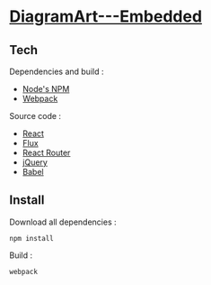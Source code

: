 # [DiagramArt---Embedded](https://github.com/SyntheticSpheres/DiagramArt---Embedded)

## Tech

Dependencies and build :

* [Node's NPM](https://www.npmjs.com/)
* [Webpack](https://webpack.github.io/)

Source code :

* [React](https://facebook.github.io/react/)
* [Flux](https://facebook.github.io/flux/)
* [React Router](https://github.com/reactjs/react-router)
* [jQuery](https://jquery.com/)
* [Babel](http://babeljs.io/)

## Install

Download all dependencies :

```
npm install
```

Build :

```
webpack
```
